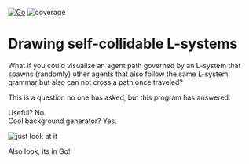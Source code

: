 [![Go](https://github.com/MikeJeffers/go-draw-things/actions/workflows/go.yml/badge.svg)](https://github.com/MikeJeffers/go-draw-things/actions/workflows/go.yml)
![coverage](https://raw.githubusercontent.com/MikeJeffers/go-draw-things/badges/.badges/main/coverage.svg)

# Drawing self-collidable L-systems
What if you could visualize an agent path governed by an L-system that spawns (randomly) other agents that also follow the same L-system grammar but also can not cross a path once traveled?  

This is a question no one has asked, but this program has answered.

Useful? No.  
Cool background generator? Yes.

![just look at it](https://github.com/MikeJeffers/go-draw-things/assets/2634337/f341db5f-c23e-42d3-8e9c-89d5ade37d0f)

Also look, its in Go!